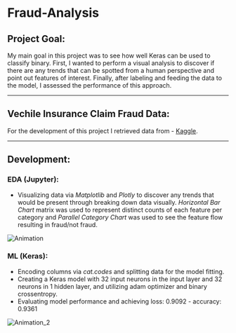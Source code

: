 # Fraud-Analysis

## Project Goal:
My main goal in this project was to see how well Keras can be used to classify binary. First, I wanted to perform a visual analysis to discover if there are any trends that can be spotted from a human perspective and point out features of interest. Finally, after labeling and feeding the data to the model, I assessed the performance of this approach.

---

## Vechile Insurance Claim Fraud Data:
For the development of this project I retrieved data from - [Kaggle](https://www.kaggle.com/datasets/shivamb/vehicle-claim-fraud-detection).

---

## Development:
### EDA (Jupyter):
- Visualizing data via _Matplotlib_ and _Plotly_ to discover any trends that would be present through breaking down data visually. _Horizontal Bar Chart_ matrix was used to represent distinct counts of each feature per category and _Parallel Category Chart_ was used to see the feature flow resulting in fraud/not fraud.

![Animation](https://user-images.githubusercontent.com/34199193/211701203-1f7919e1-0ab4-4cd8-9908-dac57999582e.gif)
### ML (Keras):
- Encoding columns via _cat.codes_ and splitting data for the model fitting.
- Creating a Keras model with 32 input neurons in the input layer and  32 neurons in 1 hidden layer, and utilizing adam optimizer and binary crossentropy.
- Evaluating model performance and achieving loss: 0.9092 - accuracy: 0.9361

![Animation_2](https://user-images.githubusercontent.com/34199193/211701393-2570dd2b-b37b-4d20-954b-7259fb7f0ee7.gif)

